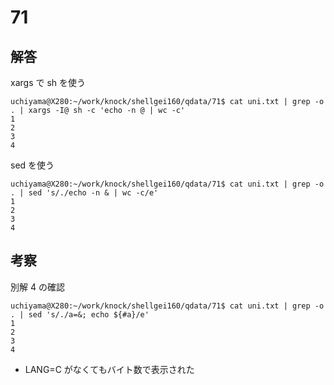 # 71

## 解答

xargs で sh を使う

```
uchiyama@X280:~/work/knock/shellgei160/qdata/71$ cat uni.txt | grep -o . | xargs -I@ sh -c 'echo -n @ | wc -c'
1
2
3
4
```

sed を使う

```
uchiyama@X280:~/work/knock/shellgei160/qdata/71$ cat uni.txt | grep -o . | sed 's/./echo -n & | wc -c/e'
1
2
3
4
```

## 考察

別解 4 の確認

```
uchiyama@X280:~/work/knock/shellgei160/qdata/71$ cat uni.txt | grep -o . | sed 's/./a=&; echo ${#a}/e'
1
2
3
4
```

- LANG=C がなくてもバイト数で表示された
